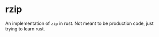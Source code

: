 # rzip
An implementation of `zip` in rust. Not meant to be production code, just trying to learn rust.
